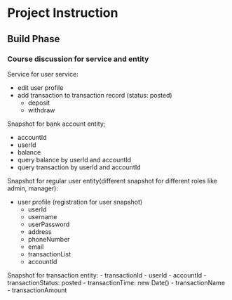 # Project Instruction

## Build Phase

### Course discussion for service and entity
Service for user service:
- edit user profile
- add transaction to transaction record (status: posted)
    - deposit
    - withdraw

Snapshot for bank account entity;
- accountId
- userId
- balance
- query balance by userId and accountId
- query transaction by userId and accountId

Snapshot for regular user entity(different snapshot for different roles like admin, manager):
- user profile (registration for user snapshot)
    - userId
    - username
    - userPassword
    - address
    - phoneNumber
    - email
    - transactionList
    - accountId

Snapshot for transaction entity:
    - transactionId
    - userId
    - accountId
    - transactionStatus: posted
    - transactionTime: new Date()
    - transactionName
    - transactionAmount
    

